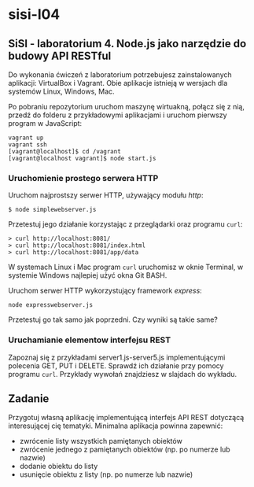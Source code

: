 # sisi-l04

## SiSI - laboratorium 4. Node.js jako narzędzie do budowy API RESTful

Do wykonania ćwiczeń z laboratorium potrzebujesz zainstalowanych aplikacji: VirtualBox i Vagrant. Obie aplikacje istnieją w wersjach dla systemów Linux, Windows, Mac.

Po pobraniu repozytorium uruchom maszynę wirtuakną, połącz się z nią, przedź do folderu z przykładowymi aplikacjami i uruchom pierwszy program w JavaScript:
```
vagrant up
vagrant ssh
[vagrant@localhost]$ cd /vagrant
[vagrant@localhost vagrant]$ node start.js
```

### Uruchomienie prostego serwera HTTP

Uruchom najprostszy serwer HTTP, używający modułu *http*:
```
$ node simplewebserver.js
```
Przetestuj jego działanie korzystając z przeglądarki oraz programu `curl`: 
```
> curl http://localhost:8081/
> curl http://localhost:8081/index.html
> curl http://localhost:8081/app/data
``` 
W systemach Linux i Mac program `curl` uruchomisz w oknie Terminal, w systemie Windows najlepiej użyć okna Git BASH.

Uruchom serwer HTTP wykorzystujący framework *express*:
```
node expresswebserver.js
```
Przetestuj go tak samo jak poprzedni. Czy wyniki są takie same?

### Uruchamianie elementow interfejsu REST

Zapoznaj się z przykładami server1.js-server5.js implementującymi polecenia GET, PUT i DELETE. Sprawdź ich działanie przy pomocy programu `curl`. Przykłady wywołań znajdziesz w slajdach do wykładu.

## Zadanie

Przygotuj własną aplikację implementującą interfejs API REST dotyczącą interesującej cię tematyki. Minimalna aplikacja powinna zapewnić:
- zwrócenie listy wszystkich pamiętanych obiektów
- zwrócenie jednego z pamiętanych obiektów (np. po numerze lub nazwie)
- dodanie obiektu do listy
- usunięcie obiektu z listy (np. po numerze lub nazwie)
